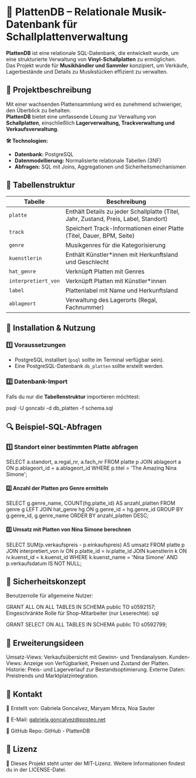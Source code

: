 # 🎵 PlattenDB – Relationale Musik-Datenbank für Schallplattenverwaltung

**PlattenDB** ist eine relationale SQL-Datenbank, die entwickelt wurde, um eine strukturierte Verwaltung von **Vinyl-Schallplatten** zu ermöglichen.  
Das Projekt wurde für **Musikhändler und Sammler** konzipiert, um Verkäufe, Lagerbestände und Details zu Musikstücken effizient zu verwalten.

## 📌 **Projektbeschreibung**
Mit einer wachsenden Plattensammlung wird es zunehmend schwieriger, den Überblick zu behalten.  
**PlattenDB** bietet eine umfassende Lösung zur Verwaltung von **Schallplatten**, einschließlich **Lagerverwaltung, Trackverwaltung und Verkaufsverwaltung**.

**🛠️ Technologien:**
- **Datenbank:** PostgreSQL
- **Datenmodellierung:** Normalisierte relationale Tabellen (3NF)
- **Abfragen:** SQL mit Joins, Aggregationen und Sicherheitsmechanismen


## 📂 **Tabellenstruktur**
| **Tabelle**         | **Beschreibung** |
|--------------------|----------------|
| `platte`          | Enthält Details zu jeder Schallplatte (Titel, Jahr, Zustand, Preis, Label, Standort) |
| `track`           | Speichert Track-Informationen einer Platte (Titel, Dauer, BPM, Seite) |
| `genre`           | Musikgenres für die Kategorisierung |
| `kuenstlerin`     | Enthält Künstler*innen mit Herkunftsland und Geschlecht |
| `hat_genre`       | Verknüpft Platten mit Genres |
| `interpretiert_von` | Verknüpft Platten mit Künstler*innen |
| `label`           | Plattenlabel mit Name und Herkunftsland |
| `ablageort`       | Verwaltung des Lagerorts (Regal, Fachnummer) |



## 🚀 **Installation & Nutzung**
### **1️⃣ Voraussetzungen**
- PostgreSQL installiert (`psql` sollte im Terminal verfügbar sein).
- Eine PostgreSQL-Datenbank `db_platten` sollte erstellt werden.

### **2️⃣ Datenbank-Import**
Falls du nur die **Tabellenstruktur** importieren möchtest:

psql -U goncabi -d db_platten -f schema.sql

 
## **🔍 Beispiel-SQL-Abfragen**

### 1️⃣ Standort einer bestimmten Platte abfragen

SELECT a.standort, a.regal_nr, a.fach_nr
FROM platte p
JOIN ablageort a ON p.ablageort_id = a.ablageort_id
WHERE p.titel = 'The Amazing Nina Simone';

#### 2️⃣ Anzahl der Platten pro Genre ermitteln

SELECT g.genre_name, COUNT(hg.platte_id) AS anzahl_platten
FROM genre g
LEFT JOIN hat_genre hg ON g.genre_id = hg.genre_id
GROUP BY g.genre_id, g.genre_name
ORDER BY anzahl_platten DESC;

#### 3️⃣ Umsatz mit Platten von Nina Simone berechnen

SELECT SUM(p.verkaufspreis - p.einkaufspreis) AS umsatz
FROM platte p
JOIN interpretiert_von iv ON p.platte_id = iv.platte_id
JOIN kuenstlerin k ON iv.kuenst_id = k.kuenst_id
WHERE k.kuenst_name = 'Nina Simone' AND p.verkaufsdatum IS NOT NULL;

## **🔐 Sicherheitskonzept**

Benutzerrolle für allgemeine Nutzer:

GRANT ALL ON ALL TABLES IN SCHEMA public TO s0592157;
Eingeschränkte Rolle für Shop-Mitarbeiter (nur Leserechte):
sql

GRANT SELECT ON ALL TABLES IN SCHEMA public TO s0592799;

## **📌 Erweiterungsideen**

Umsatz-Views: Verkaufsübersicht mit Gewinn- und Trendanalysen.
Kunden-Views: Anzeige von Verfügbarkeit, Preisen und Zustand der Platten.
Historie: Preis- und Lagerverlauf zur Bestandsoptimierung.
Externe Daten: Preistrends und Marktplatzintegration.

## **📩 Kontakt**
👤 Erstellt von: Gabriela Goncalvez, Maryam Mirza, Noa Sauter

📧 E-Mail: gabriela.goncalvez@posteo.net

🔗 GitHub Repo: GitHub - PlattenDB

## **📝 Lizenz**
📄 Dieses Projekt steht unter der MIT-Lizenz.
Weitere Informationen findest du in der LICENSE-Datei.
